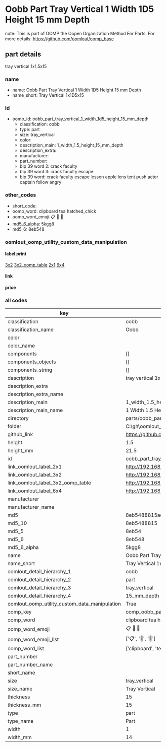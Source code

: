 # Oobb Part Tray Vertical 1 Width 1D5 Height 15 mm Depth  

note: This is part of OOMP the Oopen Organization Method For Parts. For more details: https://github.com/oomlout/oomp_base

##  part details
  



tray vertical 1x1.5x15



### name
* name: Oobb Part Tray Vertical 1 Width 1D5 Height 15 mm Depth
* name_short: Tray Vertical 1x1D5x15 
### id
* oomp_id: oobb_part_tray_vertical_1_width_1d5_height_15_mm_depth
  * classification: oobb
  * type: part
  * size: tray_vertical
  * color: 
  * description_main: 1_width_1.5_height_15_mm_depth
  * description_extra: 
  * manufacturer: 
  * part_number: 
  * bip 39 word 2: crack faculty
  * bip 39 word 3: crack faculty escape
  * bip 39 word: crack faculty escape lesson apple lens tent push actor captain follow angry

### other_codes
* short_code: 
* oomp_word: clipboard tea hatched_chick
* oomp_word_emoji :clipboard: :tea: :hatched_chick:
* md5_6_alpha: 5kgg8
* md5_6: 8eb548






### oomlout_oomp_utility_custom_data_manipulation
#### label print
[3x2](http://192.168.1.245:1112/?label=oomp%205kgg8)
[3x2_oomp_table](http://192.168.1.108:1112/?label=oomp%205kgg8)
[2x1](http://192.168.1.242:1112/?label=oomp%205kgg8)
[6x4](http://192.168.1.55:1112/?label=oomp%205kgg8)    

#### link

                              

#### price







### all codes 
| key | value |  
| --- | --- |  
| classification | oobb |  
| classification_name | Oobb |  
| color |  |  
| color_name |  |  
| components | [] |  
| components_objects | [] |  
| components_string | [] |  
| description | tray vertical 1x1.5x15 |  
| description_extra |  |  
| description_extra_name |  |  
| description_main | 1_width_1.5_height_15_mm_depth |  
| description_main_name | 1 Width 1.5 Height 15 mm Depth |  
| directory | parts/oobb_part_tray_vertical_1_width_1d5_height_15_mm_depth |  
| folder | C:\gh\oomlout_oobb_version_4_generated_parts\parts\oobb_part_tray_vertical_1_width_1d5_height_15_mm_depth |  
| github_link | https://github.com/oomlout/oomlout_oomp_part_src/tree/main/parts/oobb_part_tray_vertical_1_width_1d5_height_15_mm_depth |  
| height | 1.5 |  
| height_mm | 21.5 |  
| id | oobb_part_tray_vertical_1_width_1d5_height_15_mm_depth |  
| link_oomlout_label_2x1 | http://192.168.1.242:1112/?label=oomp%205kgg8 |  
| link_oomlout_label_3x2 | http://192.168.1.245:1112/?label=oomp%205kgg8 |  
| link_oomlout_label_3x2_oomp_table | http://192.168.1.108:1112/?label=oomp%205kgg8 |  
| link_oomlout_label_6x4 | http://192.168.1.55:1112/?label=oomp%205kgg8 |  
| manufacturer |  |  
| manufacturer_name |  |  
| md5 | 8eb5488815aebbea008558069a14698e |  
| md5_10 | 8eb5488815 |  
| md5_5 | 8eb54 |  
| md5_6 | 8eb548 |  
| md5_6_alpha | 5kgg8 |  
| name | Oobb Part Tray Vertical 1 Width 1D5 Height 15 mm Depth |  
| name_short | Tray Vertical 1x1D5x15  |  
| oomlout_detail_hierarchy_1 | oobb |  
| oomlout_detail_hierarchy_2 | part |  
| oomlout_detail_hierarchy_3 | tray_vertical |  
| oomlout_detail_hierarchy_4 | 15_mm_depth |  
| oomlout_oomp_utility_custom_data_manipulation | True |  
| oomp_key | oomp_oobb_part_tray_vertical_1_width_1d5_height_15_mm_depth |  
| oomp_word | clipboard tea hatched_chick |  
| oomp_word_emoji | :clipboard: :tea: :hatched_chick: |  
| oomp_word_emoji_list | [':clipboard:', ':tea:', ':hatched_chick:'] |  
| oomp_word_list | ['clipboard', 'tea', 'hatched_chick'] |  
| part_number |  |  
| part_number_name |  |  
| short_name |  |  
| size | tray_vertical |  
| size_name | Tray Vertical |  
| thickness | 15 |  
| thickness_mm | 15 |  
| type | part |  
| type_name | Part |  
| width | 1 |  
| width_mm | 14 |  
